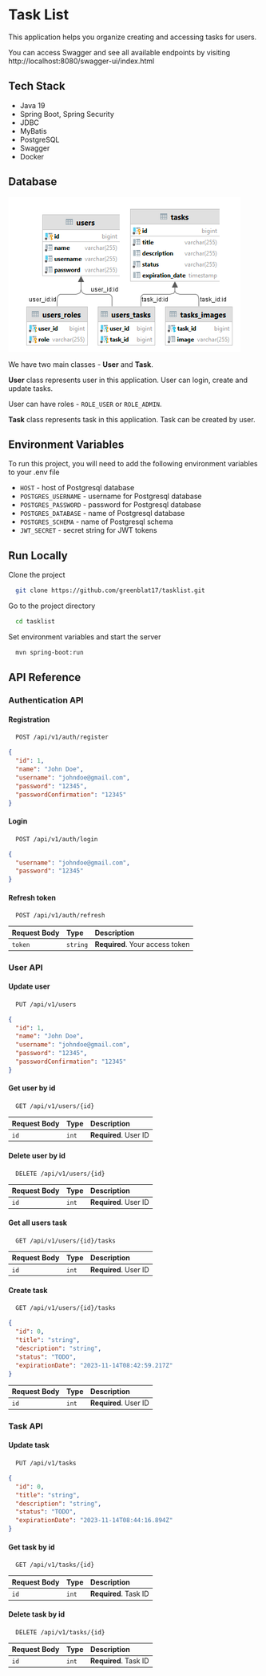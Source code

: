 
# Task List

This application helps you organize creating and accessing tasks for users.

You can access Swagger and see all available endpoints by visiting http://localhost:8080/swagger-ui/index.html

## Tech Stack

- Java 19
- Spring Boot, Spring Security
- JDBC
- MyBatis
- PostgreSQL
- Swagger
- Docker


## Database

![Class diagram](docs/class-diagram.png)

We have two main classes - **User** and **Task**.

**User** class represents user in this application. User can login, create and update tasks.

User can have roles - `ROLE_USER` or `ROLE_ADMIN`.

**Task** class represents task in this application. Task can be created by user.

## Environment Variables

To run this project, you will need to add the following environment variables to your .env file

- `HOST` - host of Postgresql database
- `POSTGRES_USERNAME` - username for Postgresql database
- `POSTGRES_PASSWORD` - password for Postgresql database
- `POSTGRES_DATABASE` - name of Postgresql database
- `POSTGRES_SCHEMA` - name of Postgresql schema
- `JWT_SECRET` - secret string for JWT tokens

## Run Locally

Clone the project

```bash
  git clone https://github.com/greenblat17/tasklist.git
```

Go to the project directory

```bash
  cd tasklist
```

Set environment variables and start the server

```bash
  mvn spring-boot:run
```

## API Reference

### Authentication API

#### Registration

```http
  POST /api/v1/auth/register
```

```json
{
  "id": 1,
  "name": "John Doe",
  "username": "johndoe@gmail.com",
  "password": "12345",
  "passwordConfirmation": "12345"
}
```

#### Login

```http
  POST /api/v1/auth/login
```

```json
{
  "username": "johndoe@gmail.com",
  "password": "12345"
}
```

#### Refresh token

```http
  POST /api/v1/auth/refresh
```

| Request Body | Type     | Description                     |
|:-------------| :------- |:--------------------------------|
| `token`      | `string` | **Required**. Your access token |

### User API

#### Update user

```http
  PUT /api/v1/users
```
```json
{
  "id": 1,
  "name": "John Doe",
  "username": "johndoe@gmail.com",
  "password": "12345",
  "passwordConfirmation": "12345"
}
```

#### Get user by id

```http
  GET /api/v1/users/{id}
```

| Request Body | Type  | Description           |
|:-------------|:------|:----------------------|
| `id`         | `int` | **Required**. User ID |

#### Delete user by id

```http
  DELETE /api/v1/users/{id}
```

| Request Body | Type  | Description           |
|:-------------|:------|:----------------------|
| `id`         | `int` | **Required**. User ID |

#### Get all users task

```http
  GET /api/v1/users/{id}/tasks
```

| Request Body | Type  | Description           |
|:-------------|:------|:----------------------|
| `id`         | `int` | **Required**. User ID |

#### Create task

```http
  GET /api/v1/users/{id}/tasks
```

```json
{
  "id": 0,
  "title": "string",
  "description": "string",
  "status": "TODO",
  "expirationDate": "2023-11-14T08:42:59.217Z"
}
```

| Request Body | Type  | Description           |
|:-------------|:------|:----------------------|
| `id`         | `int` | **Required**. User ID |

### Task API

#### Update task

```http
  PUT /api/v1/tasks
```
```json
{
  "id": 0,
  "title": "string",
  "description": "string",
  "status": "TODO",
  "expirationDate": "2023-11-14T08:44:16.894Z"
}
```

#### Get task by id

```http
  GET /api/v1/tasks/{id}
```

| Request Body | Type  | Description           |
|:-------------|:------|:----------------------|
| `id`         | `int` | **Required**. Task ID |

#### Delete task by id

```http
  DELETE /api/v1/tasks/{id}
```

| Request Body | Type  | Description           |
|:-------------|:------|:----------------------|
| `id`         | `int` | **Required**. Task ID |


